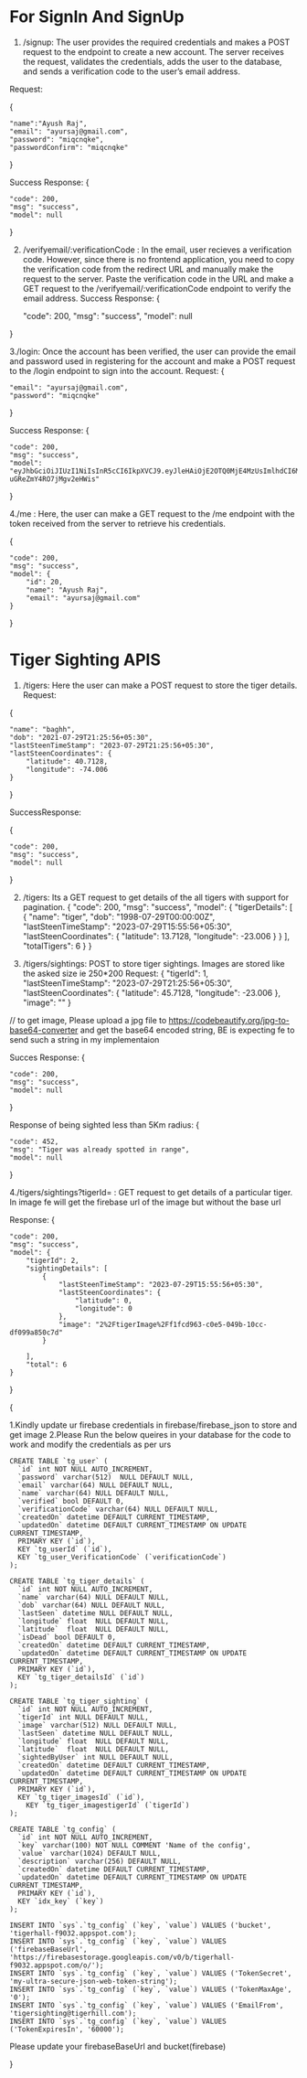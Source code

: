 # For SignIn And SignUp

1. /signup: The user provides the required credentials and makes a POST request to the endpoint to create a new account. 
The server receives the request, validates the credentials, adds the user to the database, and sends a verification code to the user’s email address.

Request: 

{

    "name":"Ayush Raj",
    "email": "ayursaj@gmail.com",
    "password": "miqcnqke",
    "passwordConfirm": "miqcnqke"


}

Success Response:
{

    "code": 200,
    "msg": "success",
    "model": null
    
}

2. /verifyemail/:verificationCode :
In the email, user recieves a verification code.
However, since there is no frontend application, you need to copy the verification code from the redirect URL and manually make the request to the server.
Paste the verification code in the URL and make a GET request to the /verifyemail/:verificationCode endpoint to verify the email address.
Success Response:
{

    "code": 200,
    "msg": "success",
    "model": null
   
}

3./login: Once the account has been verified, the user can provide the email and password used in registering for the account and make a POST request to the /login endpoint to sign into the account.
Request:
{ 

    "email": "ayursaj@gmail.com",
    "password": "miqcnqke"
    
}

Success Response:
{

    "code": 200,
    "msg": "success",
    "model": "eyJhbGciOiJIUzI1NiIsInR5cCI6IkpXVCJ9.eyJleHAiOjE2OTQ0MjE4MzUsImlhdCI6MTY5MDgyMTgzNSwibmJmIjoxNjkwODIxODM1LCJzdWIiOjIwfQ.vmwj1ttEsyD2Nl3xuA7hk-uGReZmY4RO7jMgv2eHWis"
}

4./me : Here, the user can make a GET request to the /me endpoint with the token received from the server to retrieve his credentials.

{

    "code": 200,
    "msg": "success",
    "model": {
        "id": 20,
        "name": "Ayush Raj",
        "email": "ayursaj@gmail.com"
    }
}

# Tiger Sighting APIS

1. /tigers: Here the user can make a POST request to store the tiger details.
Request:

{

    "name": "baghh",
    "dob": "2021-07-29T21:25:56+05:30",
    "lastSteenTimeStamp": "2023-07-29T21:25:56+05:30",
    "lastSteenCoordinates": {
        "latitude": 40.7128,
        "longitude": -74.006
    }
}

SuccessResponse:

{

    "code": 200,
    "msg": "success",
    "model": null
}

2. /tigers: Its a GET request to get details of the all tigers with support for pagination.
{
  "code": 200,
  "msg": "success",
  "model": {
    "tigerDetails": [
      {
        "name": "tiger",
        "dob": "1998-07-29T00:00:00Z",
        "lastSteenTimeStamp": "2023-07-29T15:55:56+05:30",
        "lastSteenCoordinates": {
          "latitude": 13.7128,
          "longitude": -23.006
        }
      }
    ],
    "totalTigers": 6
  }
}

3. /tigers/sightings: POST to store tiger sightings. Images are stored like the asked size ie 250*200
Request:
{
    "tigerId": 1,
    "lastSteenTimeStamp": "2023-07-29T21:25:56+05:30",
    "lastSteenCoordinates": {
        "latitude": 45.7128,
        "longitude": -23.006
    },
    "image": ""
}

// to get image, Please upload a jpg file to https://codebeautify.org/jpg-to-base64-converter and get the base64 encoded string, BE is expecting fe to send such a string in my implementaion

Succes Response:
{

    "code": 200,
    "msg": "success",
    "model": null
}

Response of being sighted less than 5Km radius:
{

    "code": 452,
    "msg": "Tiger was already spotted in range",
    "model": null
}

4./tigers/sightings?tigerId= : GET request to get details of a particular tiger. In image fe will get the firebase url of the image but without the base url


Response:
{

    "code": 200,
    "msg": "success",
    "model": {
        "tigerId": 2,
        "sightingDetails": [
            {
                "lastSteenTimeStamp": "2023-07-29T15:55:56+05:30",
                "lastSteenCoordinates": {
                    "latitude": 0,
                    "longitude": 0
                },
                "image": "2%2FtigerImage%2Ff1fcd963-c0e5-049b-10cc-df099a850c7d"
            }
            
        ],
        "total": 6
    }
}

{

1.Kindly update ur firebase credentials in firebase/firebase_json to store and get image
2.Please Run the below queires in your database for the code to work and modify the credentials as per urs
``` 
CREATE TABLE `tg_user` (
  `id` int NOT NULL AUTO_INCREMENT,
  `password` varchar(512)  NULL DEFAULT NULL,
  `email` varchar(64) NULL DEFAULT NULL,
  `name` varchar(64) NULL DEFAULT NULL,
  `verified` bool DEFAULT 0,
  `verificationCode` varchar(64) NULL DEFAULT NULL,
  `createdOn` datetime DEFAULT CURRENT_TIMESTAMP,
  `updatedOn` datetime DEFAULT CURRENT_TIMESTAMP ON UPDATE CURRENT_TIMESTAMP,
  PRIMARY KEY (`id`),
  KEY `tg_userId` (`id`),
  KEY `tg_user_VerificationCode` (`verificationCode`)
);
```
```
CREATE TABLE `tg_tiger_details` (
  `id` int NOT NULL AUTO_INCREMENT,
  `name` varchar(64) NULL DEFAULT NULL,
  `dob` varchar(64) NULL DEFAULT NULL,
  `lastSeen` datetime NULL DEFAULT NULL,
  `longitude` float  NULL DEFAULT NULL,
  `latitude`  float  NULL DEFAULT NULL,
  `isDead` bool DEFAULT 0,
  `createdOn` datetime DEFAULT CURRENT_TIMESTAMP,
  `updatedOn` datetime DEFAULT CURRENT_TIMESTAMP ON UPDATE CURRENT_TIMESTAMP,
  PRIMARY KEY (`id`),
  KEY `tg_tiger_detailsId` (`id`)
);
```
```
CREATE TABLE `tg_tiger_sighting` (
  `id` int NOT NULL AUTO_INCREMENT,
  `tigerId` int NULL DEFAULT NULL,
  `image` varchar(512) NULL DEFAULT NULL,
  `lastSeen` datetime NULL DEFAULT NULL,
  `longitude` float  NULL DEFAULT NULL,
  `latitude`  float  NULL DEFAULT NULL,
  `sightedByUser` int NULL DEFAULT NULL,
  `createdOn` datetime DEFAULT CURRENT_TIMESTAMP,
  `updatedOn` datetime DEFAULT CURRENT_TIMESTAMP ON UPDATE CURRENT_TIMESTAMP,
  PRIMARY KEY (`id`),
  KEY `tg_tiger_imagesId` (`id`),
    KEY `tg_tiger_imagestigerId` (`tigerId`)
);
```
```
CREATE TABLE `tg_config` (
  `id` int NOT NULL AUTO_INCREMENT,
  `key` varchar(100) NOT NULL COMMENT 'Name of the config',
  `value` varchar(1024) DEFAULT NULL,
  `description` varchar(256) DEFAULT NULL,
  `createdOn` datetime DEFAULT CURRENT_TIMESTAMP,
  `updatedOn` datetime DEFAULT CURRENT_TIMESTAMP ON UPDATE CURRENT_TIMESTAMP,
  PRIMARY KEY (`id`),
  KEY `idx_key` (`key`)
);
```

```
INSERT INTO `sys`.`tg_config` (`key`, `value`) VALUES ('bucket', 'tigerhall-f9032.appspot.com');
INSERT INTO `sys`.`tg_config` (`key`, `value`) VALUES ('firebaseBaseUrl', 'https://firebasestorage.googleapis.com/v0/b/tigerhall-f9032.appspot.com/o/');
INSERT INTO `sys`.`tg_config` (`key`, `value`) VALUES ('TokenSecret', 'my-ultra-secure-json-web-token-string');
INSERT INTO `sys`.`tg_config` (`key`, `value`) VALUES ('TokenMaxAge', '0');
INSERT INTO `sys`.`tg_config` (`key`, `value`) VALUES ('EmailFrom', 'tigersighting@tigerhill.com');
INSERT INTO `sys`.`tg_config` (`key`, `value`) VALUES ('TokenExpiresIn', '60000');
```

Please update your firebaseBaseUrl and  bucket(firebase)

}


